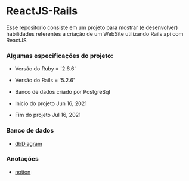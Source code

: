 # ReactJS-Rails
 
 Esse repositorio consiste em um projeto para mostrar (e desenvolver) habilidades referentes a criação de um WebSite utilizando Rails api com ReactJS

<h3> Algumas especificações do projeto: </h3>

* Versão do Ruby = '2.6.6'

* Versão do Rails = '5.2.6'

* Banco de dados criado por PostgreSql

* Inicio do projeto Jun 16, 2021

* Fim do projeto Jul 16, 2021

<h3>Banco de dados</h3>

* [dbDiagram](https://dbdiagram.io/d/60cb45a10c1ff875fcd548c0)

<h3>Anotações</h3>

* [notion](https://www.notion.so/eduardomdr/Steam-34bef15dd28544ab88261b1d6cbde323)
